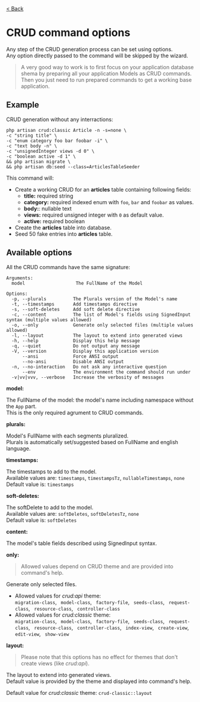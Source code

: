 [< Back](../README.md#table-of-content)

# CRUD command options

Any step of the CRUD generation process can be set using options.  
Any option directly passed to the command will be skipped by the wizard.

> A very good way to work is to first focus on your application database shema by preparing all your application Models as CRUD commands.  
> Then you just need to run prepared commands to get a working base application.

## Example

CRUD generation without any interractions:

```
php artisan crud:classic Article -n -s=none \
-c "string title" \
-c "enum category foo bar foobar -i" \
-c "text body -n" \
-c "unsignedInteger views -d 0" \
-c "boolean active -d 1" \
&& php artisan migrate \
&& php artisan db:seed --class=ArticlesTableSeeder 
```

This command will:

* Create a working CRUD for an **articles** table containing following fields:
    * **title:** required string
    * **category:** required indexed enum with `foo`, `bar` and `foobar` as values.
    * **body:**: nullable text
    * **views:** required unsigned integer with `0` as default value.
    * **active:** required boolean
* Create the **articles** table into database.
* Seed 50 fake entries into **articles** table.

## Available options

All the CRUD commands have the same signature:

```
Arguments:
  model                   The FullName of the Model

Options:
  -p, --plurals          The Plurals version of the Model's name
  -t, --timestamps       Add timestamps directive
  -s, --soft-deletes     Add soft delete directive
  -c, --content          The list of Model's fields using SignedInput syntax (multiple values allowed)
  -o, --only             Generate only selected files (multiple values allowed)
  -l, --layout           The layout to extend into generated views
  -h, --help             Display this help message
  -q, --quiet            Do not output any message
  -V, --version          Display this application version
      --ansi             Force ANSI output
      --no-ansi          Disable ANSI output
  -n, --no-interaction   Do not ask any interactive question
      --env              The environment the command should run under
  -v|vv|vvv, --verbose   Increase the verbosity of messages
```

**model:**

The FullName of the model: the model's name including namespace without the `App` part.  
This is the only required agrument to CRUD commands.

**plurals:**

Model's FullName with each segments pluralized.  
Plurals is automatically set/suggested based on FullName and english language.

**timestamps:**

The timestamps to add to the model.  
Available values are: `timestamps`, `timestampsTz`, `nullableTimestamps`, `none`  
Default value is: `timestamps`

**soft-deletes:**

The softDelete to add to the model.  
Available values are: `softDeletes`, `softDeletesTz`, `none`  
Default value is: `softDeletes`

**content:**

The model's table fields described using SignedInput syntax.

**only:**

> Allowed values depend on CRUD theme and are provided into command's help.

Generate only selected files.

* Allowed values for _crud:api_ theme:  
`migration-class`, ` model-class`, ` factory-file`, ` seeds-class`, ` request-class`, ` resource-class`, ` controller-class`
* Allowed values for _crud:classic_ theme:  
`migration-class`, ` model-class`, ` factory-file`, ` seeds-class`, ` request-class`, ` resource-class`, ` controller-class`, ` index-view`, ` create-view`, ` edit-view`, ` show-view`

**layout:**

> Please note that this options has no effect for themes that don't create views (like _crud:api_).

The layout to extend into generated views.  
Default value is provided by the theme and displayed into command's help.

Default value for _crud:classic_ theme: `crud-classic::layout`
